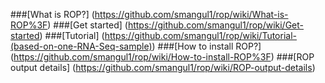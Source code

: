 ###[What is ROP?] (https://github.com/smangul1/rop/wiki/What-is-ROP%3F)
###[Get started] (https://github.com/smangul1/rop/wiki/Get-started)
###[Tutorial] (https://github.com/smangul1/rop/wiki/Tutorial-(based-on-one-RNA-Seq-sample))
###[How to install ROP?] (https://github.com/smangul1/rop/wiki/How-to-install-ROP%3F)
###[ROP output details] (https://github.com/smangul1/rop/wiki/ROP-output-details)